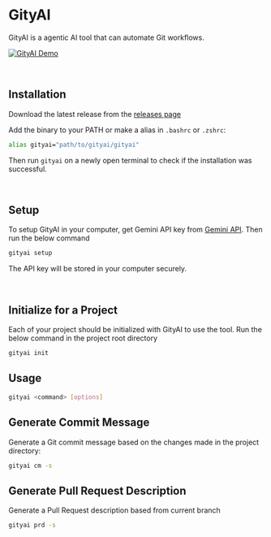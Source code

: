 # GityAI

GityAI is a agentic AI tool that can automate Git workflows.

[![GityAI Demo](https://abmsourav.com/welcome/wp-content/uploads/2025/03/GityAI-Cover.jpg)](https://abmsourav.com/welcome/wp-content/uploads/2025/03/GityAI.mp4)

<br>

## Installation

Download the latest release from the [releases page]()

Add the binary to your PATH or make a alias in `.bashrc` or `.zshrc`:

```bash
alias gityai="path/to/gityai/gityai"
```

Then run `gityai` on a newly open terminal to check if the installation was successful.

<br>

## Setup

To setup GityAI in your computer, get Gemini API key from [Gemini API](https://aistudio.google.com/apikey).
Then run the below command

```bash
gityai setup
```

The API key will be stored in your computer securely.

<br>

## Initialize for a Project
Each of your project should be initialized with GityAI to use the tool.
Run the below command in the project root directory

```bash
gityai init
```

## Usage

```bash
gityai <command> [options]
```

## Generate Commit Message
Generate a Git commit message based on the changes made in the project directory:

```bash
gityai cm -s
```

## Generate Pull Request Description

Generate a Pull Request description based from current branch

```bash
gityai prd -s
```
